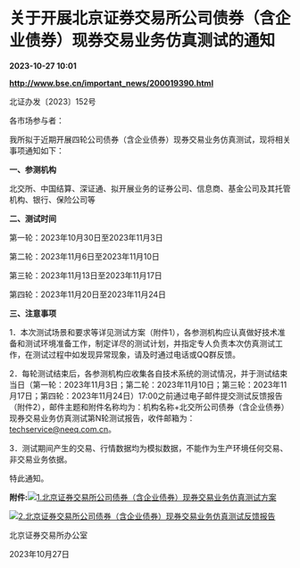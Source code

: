 # 关于开展北京证券交易所公司债券（含企业债券）现券交易业务仿真测试的通知

**2023-10-27 10:01**

**http://www.bse.cn/important_news/200019390.html**

北证办发〔2023〕152号

各市场参与者：

我所拟于近期开展四轮公司债券（含企业债券）现券交易业务仿真测试，现将相关事项通知如下：

**一、参测机构**

北交所、中国结算、深证通、拟开展业务的证券公司、信息商、基金公司及其托管机构、银行、保险公司等

**二、测试时间**

第一轮：2023年10月30日至2023年11月3日

第二轮：2023年11月6日至2023年11月10日

第三轮：2023年11月13日至2023年11月17日

第四轮：2023年11月20日至2023年11月24日

**三、注意事项**

1．本次测试场景和要求等详见测试方案（附件1），各参测机构应认真做好技术准备和测试环境准备工作，制定详尽的测试计划，并指定专人负责本次仿真测试工作，在测试过程中如发现异常现象，请及时通过电话或QQ群反馈。

2．每轮测试结束后，各参测机构应收集各自技术系统的测试情况，并于测试结束当日（第一轮：2023年11月3日；第二轮：2023年11月10日；第三轮：2023年11月17日；第四轮：2023年11月24日）17:00之前通过电子邮件提交测试反馈报告（附件2），邮件主题和附件名称均为：机构名称+北交所公司债券（含企业债券）现券交易业务仿真测试第N轮测试报告，收件邮箱为：techservice@neeq.com.cn。

3．测试期间产生的交易、行情数据均为模拟数据，不能作为生产环境任何交易、非交易业务依据。

特此通知。

  

**附件:**![](http://www.bse.cn/static/vendor/ueditor/dialogs/attachment/fileTypeImages/icon_default.png)[1.北京证券交易所公司债券（含企业债券）现券交易业务仿真测试方案](http://www.bse.cn/uploads/6/file/public/202310/20231027160440_tdaj2lh3b8.docx)

 ![](http://www.bse.cn/static/vendor/ueditor/dialogs/attachment/fileTypeImages/icon_default.png)[2.北京证券交易所公司债券（含企业债券）现券交易业务仿真测试反馈报告](http://www.bse.cn/uploads/6/file/public/202310/20231027160440_hh9dai9epc.docx)

  
  

  

北京证券交易所办公室

2023年10月27日